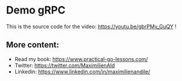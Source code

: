 # Demo gRPC

This is the source code for the video: https://youtu.be/gbrPMv_GuQY !

## More content:

- Read my book: https://www.practical-go-lessons.com/
- Twitter: https://twitter.com/MaximilienAld
- Linkedin: https://www.linkedin.com/in/maximilienandile/
